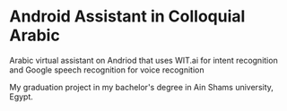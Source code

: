 # Android Assistant in Colloquial Arabic

Arabic virtual assistant on Andriod that uses WIT.ai for intent recognition and Google speech recognition for voice recognition

My graduation project in my bachelor's degree in Ain Shams university, Egypt.
